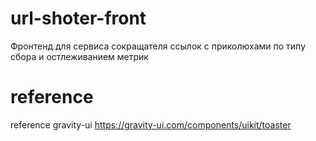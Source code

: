 # url-shoter-front
Фронтенд для сервиса сокращателя ссылок с приколюхами по типу сбора и остлеживанием метрик

# reference
reference gravity-ui
https://gravity-ui.com/components/uikit/toaster

